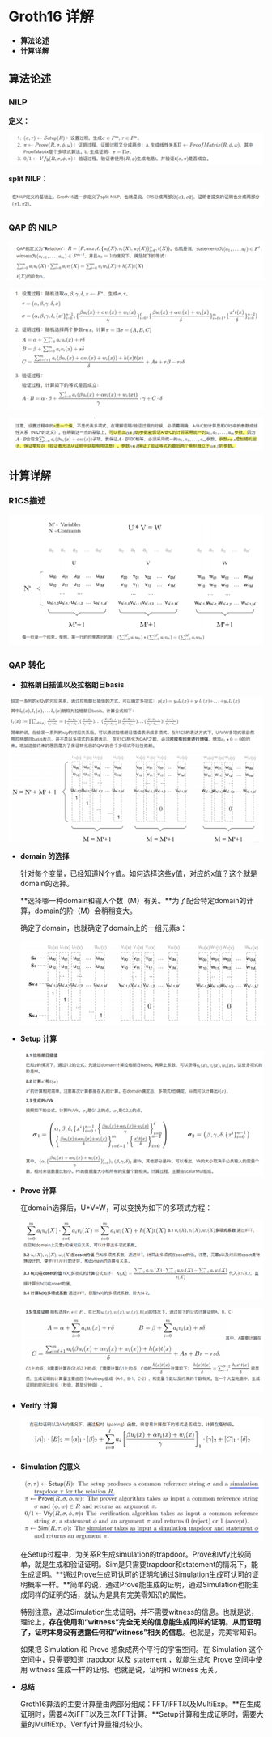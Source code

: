 # Groth16 详解

- **算法论述**
- **计算详解**

## 算法论述

### NILP

**定义：**

![image-20210216200742782](https://raw.githubusercontent.com/Whisker17/ImageStoreService/main/img/20210216200926.png)

**split NILP**：

![image-20210216201236377](https://raw.githubusercontent.com/Whisker17/ImageStoreService/main/img/20210216201237.png)

### QAP 的 NILP

![image-20210216204152269](https://raw.githubusercontent.com/Whisker17/ImageStoreService/main/img/20210216204153.png)

![image-20210216204217272](https://raw.githubusercontent.com/Whisker17/ImageStoreService/main/img/20210216204219.png)

![image-20210216205133740](https://raw.githubusercontent.com/Whisker17/ImageStoreService/main/img/20210216205135.png)

## 计算详解

### **R1CS**描述

![image-20210218100454085](https://raw.githubusercontent.com/Whisker17/ImageStoreService/main/img/20210218100520.png)

### QAP 转化

- **拉格朗日插值以及拉格朗日basis**

![image-20210218101956053](https://raw.githubusercontent.com/Whisker17/ImageStoreService/main/img/20210218101957.png)

- **domain 的选择**

  针对每个变量，已经知道N个y值。如何选择这些y值，对应的x值？这个就是domain的选择。

  **选择哪⼀种domain和输⼊个数（M）有关。**为了配合特定domain的计算，domain的阶（M）会稍稍变⼤。

  确定了domain，也就确定了domain上的⼀组元素s：

  ![image-20210218103638563](https://raw.githubusercontent.com/Whisker17/ImageStoreService/main/img/20210218103639.png)

- **Setup 计算**

  ![image-20210218103720011](https://raw.githubusercontent.com/Whisker17/ImageStoreService/main/img/20210218103721.png)

- **Prove 计算**

  在domain选择后，U*V=W，可以变换为如下的多项式⽅程：

  ![image-20210218103842154](https://raw.githubusercontent.com/Whisker17/ImageStoreService/main/img/20210218103843.png)

  ![image-20210218103853699](https://raw.githubusercontent.com/Whisker17/ImageStoreService/main/img/20210218103854.png)

- **Verify 计算**

  ![image-20210218105124216](https://raw.githubusercontent.com/Whisker17/ImageStoreService/main/img/20210218105125.png)

- **Simulation 的意义**

  ![image-20210218111720734](https://raw.githubusercontent.com/Whisker17/ImageStoreService/main/img/20210218111722.png)

  在Setup过程中，为关系R生成simulation的trapdoor。Prove和Vfy比较简单，就是生成和验证证明。Sim是只需要trapdoor和statement的情况下，能生成证明。**通过Prove生成可认可的证明和通过Simulation生成可认可的证明概率一样。**简单的说，通过Prove能生成的证明，通过Simulation也能生成同样的证明的话，就认为是具有完美零知识的属性。

  特别注意，通过Simulation生成证明，并不需要witness的信息。也就是说，理论上，**存在使用和“witness”完全无关的信息能生成同样的证明**。**从而证明了，证明本身没有透露任何和“witness”相关的信息**。也就是，完美零知识。

  如果把 Simulation 和 Prove 想象成两个平行的宇宙空间。在 Simulation 这个空间中，只需要知道 trapdoor 以及 statement ，就能生成和 Prove 空间中使用 witness 生成一样的证明。也就是说，证明和 witness 无关。

- **总结**

  Groth16算法的主要计算量由两部分组成：FFT/iFFT以及MultiExp。**在⽣成证明时，需要4次iFFT以及三次FFT计算。**Setup计算和⽣成证明时，需要⼤量的MultiExp。Verify计算量相对较小。
